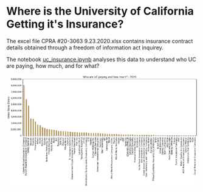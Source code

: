 # Where is the University of California Getting it's Insurance?

The excel file CPRA #20-3063 9.23.2020.xlsx contains insurance contract details obtained through a freedom of information act inquirey.

The notebook [uc_insurance.ipynb](http://localhost:8888/notebooks/Climate%20Crisis/uc_insurers_2020/uc_insurance.ipynb) analyses this data to understand who UC are paying, how much, and for what?

![The Grand Totals](https://github.com/davidbrown2324/uc_insurers/blob/main/grandtotals.png)

